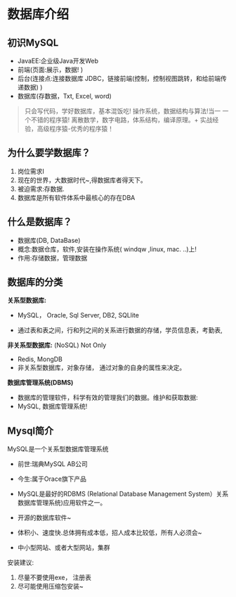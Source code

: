 # 数据库介绍

## 初识MySQL

- JavaEE:企业级Java开发Web
- 前端(页面:展示，数据! )
- 后台(连接点:连接数据库 JDBC，链接前端(控制，控制视图跳转，和给前端传递数据) )
- 数据库(存数据，Txt, Excel, word)

> 只会写代码，学好数据库，基本混饭吃!
> 操作系统，数据结构与算法!当一 一个不错的程序猿!
> 离散数学，数字电路，体系结构，编译原理。+ 实战经验，高级程序猿-优秀的程序猿！

## 为什么要学数据库？

1. 岗位需求I
2. 现在的世界，大数据时代~,得数据库者得天下。
3. 被迫需求:存数据.
4. 数据库是所有软件体系中最核心的存在DBA

## 什么是数据库？

- 数据库(DB, DataBase)
- 概念:数据仓库，软件,安装在操作系统( windqw ,linux, mac. ..)上!
- 作用:存储数据，管理数据

## 数据库的分类

**关系型数据库:**

- MySQL， Oracle, Sql Server, DB2, SQLlite

- 通过表和表之间，行和列之间的关系进行数据的存储，学员信息表，考勤表,

**非关系型数据库:** (NoSQL) Not Only

- Redis, MongDB
- 非关系型数据库，对象存储， 通过对象的自身的属性来决定。

**数据库管理系统(DBMS)**

- 数据库的管理软件，科学有效的管理我们的数据。维护和获取数据:
- MySQL, 数据库管理系统!



## Mysql简介

MySQL是一个关系型数据库管理系统

- 前世:瑞典MySQL AB公司
- 今生:属于Orace旗下产品
- MySQL是最好的RDBMS (Relational Database Management System）关系数据库管理系统)应用软件之一。

- 开源的数据库软件~
- 体积小、速度快.总体拥有成本低，招人成本比较低，所有人必须会~
- 中小型网站、或者大型网站，集群

安装建议:

1. 尽量不要使用exe， 注册表
2. 尽可能使用压缩包安装~

